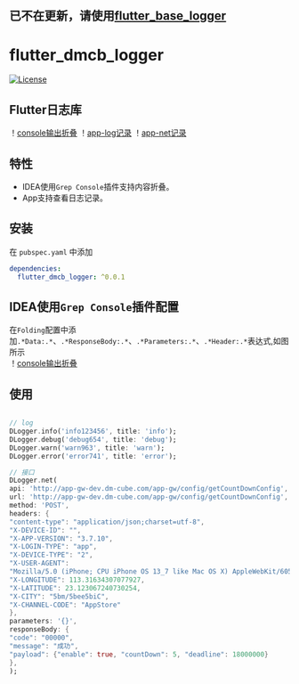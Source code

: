 ## 已不在更新，请使用[flutter_base_logger](https://github.com/zenganiu/flutter_base_logger)

# flutter_dmcb_logger
[![License](https://img.shields.io/github/license/mashape/apistatus.svg)](https://github.com/zenganiu/flutter_dmcb_logger)
## **Flutter日志库**
！[console输出折叠](./doc/example_1.png)
！[app-log记录](./doc/example_2.png)
！[app-net记录](./doc/example_3.png)

## 特性
* IDEA使用`Grep Console`插件支持内容折叠。
* App支持查看日志记录。

## 安装
在 `pubspec.yaml` 中添加
```yaml
dependencies:
  flutter_dmcb_logger: ^0.0.1
```

## IDEA使用`Grep Console`插件配置
在`Folding`配置中添加`.*Data:.*`、`.*ResponseBody:.*`、`.*Parameters:.*`、`.*Header:.*`表达式,如图所示
<br>
！[console输出折叠](./doc/console_fold.png)


## 使用
```dart

// log
DLogger.info('info123456', title: 'info');
DLogger.debug('debug654', title: 'debug');
DLogger.warn('warn963', title: 'warn');
DLogger.error('error741', title: 'error');

// 接口
DLogger.net(
api: 'http://app-gw-dev.dm-cube.com/app-gw/config/getCountDownConfig',
url: 'http://app-gw-dev.dm-cube.com/app-gw/config/getCountDownConfig',
method: 'POST',
headers: {
"content-type": "application/json;charset=utf-8",
"X-DEVICE-ID": "",
"X-APP-VERSION": "3.7.10",
"X-LOGIN-TYPE": "app",
"X-DEVICE-TYPE": "2",
"X-USER-AGENT":
"Mozilla/5.0 (iPhone; CPU iPhone OS 13_7 like Mac OS X) AppleWebKit/605.1.15 (KHTML, like Gecko) Mobile/15E148",
"X-LONGITUDE": 113.31634307077927,
"X-LATITUDE": 23.123067240730254,
"X-CITY": "5bm/5bee5biC",
"X-CHANNEL-CODE": "AppStore"
},
parameters: '{}',
responseBody: {
"code": "00000",
"message": "成功",
"payload": {"enable": true, "countDown": 5, "deadline": 18000000}
},
);
                    
```

